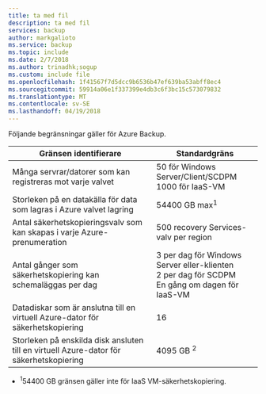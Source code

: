 ```yaml
---
title: ta med fil
description: ta med fil
services: backup
author: markgalioto
ms.service: backup
ms.topic: include
ms.date: 2/7/2018
ms.author: trinadhk;sogup
ms.custom: include file
ms.openlocfilehash: 1f41567f7d5dcc9b6536b47ef639ba53abff8ec4
ms.sourcegitcommit: 59914a06e1f337399e4db3c6f3bc15c573079832
ms.translationtype: MT
ms.contentlocale: sv-SE
ms.lasthandoff: 04/19/2018
---
```

Följande begränsningar gäller för Azure Backup.

| Gränsen identifierare | Standardgräns |
| --- | --- |
| Många servrar/datorer som kan registreras mot varje valvet |50 för Windows Server/Client/SCDPM <br/> 1000 för IaaS-VM |
| Storleken på en datakälla för data som lagras i Azure valvet lagring |54400 GB max<sup>1</sup> |
| Antal säkerhetskopieringsvalv som kan skapas i varje Azure-prenumeration |500 recovery Services-valv per region |
| Antal gånger som säkerhetskopiering kan schemaläggas per dag |3 per dag för Windows Server eller-klienten <br/> 2 per dag för SCDPM <br/> En gång om dagen för IaaS-VM |
| Datadiskar som är anslutna till en virtuell Azure-dator för säkerhetskopiering |16 |
| Storleken på enskilda disk ansluten till en virtuell Azure-dator för säkerhetskopiering| 4095 GB <sup>2</sup>|

* <sup>1</sup>54400 GB gränsen gäller inte för IaaS VM-säkerhetskopiering.
 

